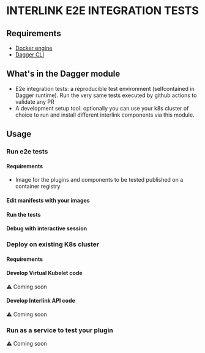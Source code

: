 # INTERLINK E2E INTEGRATION TESTS

## Requirements

- [Docker engine]()
- [Dagger CLI]()

## What's in the Dagger module

- E2e integration tests: a reproducible test environment (selfcontained in Dagger runtime). Run the very same tests executed by github actions to validate any PR
- A development setup tool: optionally you can use your k8s cluster of choice to run and install different interlink components via this module.

## Usage

### Run e2e tests


#### Requirements

- Image for the plugins and components to be tested published on a container registry

#### Edit manifests with your images


#### Run the tests


#### Debug with interactive session


### Deploy on existing K8s cluster




#### Requirements




#### Develop Virtual Kubelet code

:warning: Coming soon


#### Develop Interlink API code

:warning: Coming soon

### Run as a service to test your plugin

:warning: Coming soon



